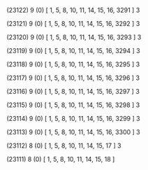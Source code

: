 (23122) 9 (0) [ 1, 5, 8, 10, 11, 14, 15, 16, 3291 ] 3 


(23121) 9 (0) [ 1, 5, 8, 10, 11, 14, 15, 16, 3292 ] 3 


(23120) 9 (0) [ 1, 5, 8, 10, 11, 14, 15, 16, 3293 ] 3 


(23119) 9 (0) [ 1, 5, 8, 10, 11, 14, 15, 16, 3294 ] 3 


(23118) 9 (0) [ 1, 5, 8, 10, 11, 14, 15, 16, 3295 ] 3 


(23117) 9 (0) [ 1, 5, 8, 10, 11, 14, 15, 16, 3296 ] 3 


(23116) 9 (0) [ 1, 5, 8, 10, 11, 14, 15, 16, 3297 ] 3 


(23115) 9 (0) [ 1, 5, 8, 10, 11, 14, 15, 16, 3298 ] 3 


(23114) 9 (0) [ 1, 5, 8, 10, 11, 14, 15, 16, 3299 ] 3 


(23113) 9 (0) [ 1, 5, 8, 10, 11, 14, 15, 16, 3300 ] 3 


(23112) 8 (0) [ 1, 5, 8, 10, 11, 14, 15, 17 ] 3 


(23111) 8 (0) [ 1, 5, 8, 10, 11, 14, 15, 18 ]  

